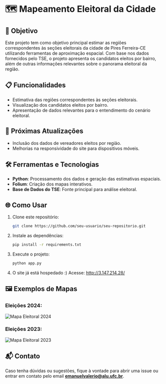 
# 🗺️ Mapeamento Eleitoral da Cidade

## 🎯 Objetivo
Este projeto tem como objetivo principal estimar as regiões correspondentes às seções eleitorais da cidade de Pires Ferreira-CE utilizando ferramentas de aproximação espacial. Com base nos dados fornecidos pelo TSE, o projeto apresenta os candidatos eleitos por bairro, além de outras informações relevantes sobre o panorama eleitoral da região.

## 📋 Funcionalidades
- Estimativa das regiões correspondentes às seções eleitorais.
- Visualização dos candidatos eleitos por bairro.
- Apresentação de dados relevantes para o entendimento do cenário eleitoral.

## 🚀 Próximas Atualizações
- Inclusão dos dados de vereadores eleitos por região.
- Melhorias na responsividade do site para dispositivos móveis.

## 🛠️ Ferramentas e Tecnologias
- **Python**: Processamento dos dados e geração das estimativas espaciais.
- **Folium**: Criação dos mapas interativos.
- **Base de Dados do TSE**: Fonte principal para análise eleitoral.

## 🌐 Como Usar
1. Clone este repositório:
   ```bash
   git clone https://github.com/seu-usuario/seu-repositorio.git
   ```
2. Instale as dependências:
   ```bash
   pip install -r requirements.txt
   ```
3. Execute o projeto:
   ```bash
   python app.py
   ```
4. O site já está hospedado :) Acesse: http://3.147.214.28/

## 🖼️ Exemplos de Mapas
### Eleições 2024:
![Mapa Eleitoral 2024](Files/2024.png)

### Eleições 2023:
![Mapa Eleitoral 2023](imagens/mapa_2023.png)

## 📬 Contato
Caso tenha dúvidas ou sugestões, fique à vontade para abrir uma issue ou entrar em contato pelo email **emanuelvalerio@alu.ufc.br**.

